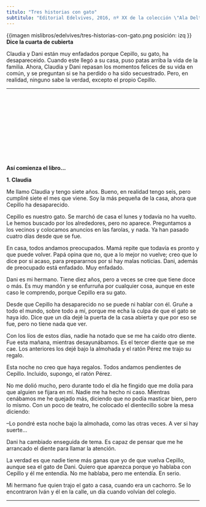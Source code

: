 ```yaml
---
titulo: "Tres historias con gato"
subtitulo: "Editorial Edelvives, 2016, nº XX de la colección \"Ala Delta\", serie azul. Ilustraciones de Mar Blanco."
---
```

{{imagen mislibros/edelvives/tres-historias-con-gato.png posición: izq }}
**Dice la cuarta de cubierta**

Claudia y Dani están muy enfadados porque Cepillo, su gato, ha desapareceido. Cuando este llegó a su casa, puso patas arriba la vida de la familia. Ahora, Claudia y Dani repasan los momentos felices de su vida en común, y se preguntan si se ha perdido o ha sido secuestrado. Pero, en realidad, ninguno sabe la verdad, excepto el propio Cepillo. 

***
<br><br><br><br><br>
<br><br><br><br><br>

**Así comienza el libro...**

**1. Claudia**





Me llamo Claudia y tengo siete años. Bueno, en realidad tengo seis, pero cumpliré siete el mes que viene. Soy la más pequeña de la casa, ahora que Cepillo ha desaparecido.

Cepillo es nuestro gato. Se marchó de casa el lunes y todavía no ha vuelto. Le hemos buscado por los alrededores, pero no aparece. Preguntamos a los vecinos y colocamos anuncios en las farolas, y nada. Ya han pasado cuatro días desde que se fue. 

En casa, todos andamos preocupados. Mamá repite que todavía es pronto y que puede volver. Papá opina que no, que a lo mejor no vuelve; creo que lo dice por si acaso, para prepararnos por si hay malas noticias. Dani, además de preocupado está enfadado. Muy enfadado.

Dani es mi hermano. Tiene diez años, pero a veces se cree que tiene doce o más. Es muy mandón y se enfurruña por cualquier cosa, aunque en este caso le comprendo, porque Cepillo era su gato. 

Desde que Cepillo ha desaparecido no se puede ni hablar con él. Gruñe a todo el mundo, sobre todo a mí, porque me echa la culpa de que el gato se haya ido. Dice que un día dejé la puerta de la casa abierta y que por eso se fue, pero no tiene nada que ver. 

Con los líos de estos días, nadie ha notado que se me ha caído otro diente. Fue esta mañana, mientras desayunábamos. Es el tercer diente que se me cae. Los anteriores los dejé bajo la almohada y el ratón Pérez me trajo su regalo. 

Esta noche no creo que haya regalos. Todos andamos pendientes de Cepillo. Incluido, supongo, el ratón Pérez. 

No me dolió mucho, pero durante todo el día he fingido que me dolía para que alguien se fijara en mí. Nadie me ha hecho ni caso. Mientras cenábamos me he quejado más, diciendo que no podía masticar bien, pero lo mismo. Con un poco de teatro, he colocado el dientecillo sobre la mesa diciendo:

–Lo pondré esta noche bajo la almohada, como las otras veces. A ver si hay suerte...

Dani ha cambiado enseguida de tema. Es capaz de pensar que me he arrancado el diente para llamar la atención. 

La verdad es que nadie tiene más ganas que yo de que vuelva Cepillo, aunque sea el gato de Dani. Quiero que aparezca porque yo hablaba con Cepillo y él me entendía. No me hablaba, pero me entendía. En serio.

Mi hermano fue quien trajo el gato a casa, cuando era un cachorro. Se lo encontraron Iván y él en la calle, un día cuando volvían del colegio. 

***
